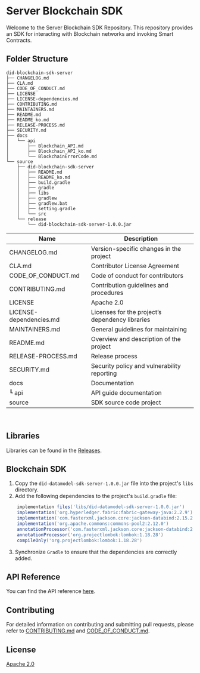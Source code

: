 # Server Blockchain SDK
Welcome to the Server Blockchain SDK Repository.
This repository provides an SDK for interacting with Blockchain networks and invoking Smart Contracts.

## Folder Structure
```
did-blockchain-sdk-server
├── CHANGELOG.md
├── CLA.md
├── CODE_OF_CONDUCT.md
├── LICENSE
├── LICENSE-dependencies.md
├── CONTRIBUTING.md
├── MAINTAINERS.md
├── README.md
├── README_ko.md
├── RELEASE-PROCESS.md
├── SECURITY.md
├── docs
│   └── api
│       ├── Blockchain_API.md 
│       ├── Blockchain_API_ko.md 
│       └── BlockchainErrorCode.md 
└── source
    ├── did-blockchain-sdk-server
    │   ├── README.md
    │   ├── README_ko.md
    │   ├── build.gradle
    │   ├── gradle
    │   ├── libs
    │   ├── gradlew
    │   ├── gradlew.bat
    │   ├── setting.gradle
    │   └── src
    └── release
        └── did-blockchain-sdk-server-1.0.0.jar
```


| Name                    |              Description                        |
|-------------------------| ------------------------------------------------|
| CHANGELOG.md            | Version-specific changes in the project         |
| CLA.md                  | Contributor License Agreement                   |
| CODE_OF_CONDUCT.md      | Code of conduct for contributors                |
| CONTRIBUTING.md         | Contribution guidelines and procedures          |
| LICENSE                 | Apache 2.0                                      |
| LICENSE-dependencies.md | Licenses for the project’s dependency libraries |
| MAINTAINERS.md          | General guidelines for maintaining              |
| README.md               | Overview and description of the project         |
| RELEASE-PROCESS.md      | Release process                                 |
| SECURITY.md             | Security policy and vulnerability reporting     | 
| docs                    | Documentation                                   |
| ┖ api                   | API guide documentation                         |
| source                  | SDK source code project                         |

<br>

## Libraries
Libraries can be found in the [Releases](https://github.com/OmniOneID/did-blockchain-sdk-server/releases).

## Blockchain SDK
1. Copy the `did-datamodel-sdk-server-1.0.0.jar` file into the project's `libs` directory.
2. Add the following dependencies to the project's `build.gradle` file:
```groovy
    implementation files('libs/did-datamodel-sdk-server-1.0.0.jar')
    implementation('org.hyperledger.fabric:fabric-gateway-java:2.2.9')
    implementation('com.fasterxml.jackson.core:jackson-databind:2.15.2')
    implementation('org.apache.commons:commons-pool2:2.12.0')
    annotationProcessor('com.fasterxml.jackson.core:jackson-databind:2.15.2')
    annotationProcessor('org.projectlombok:lombok:1.18.28')
    compileOnly('org.projectlombok:lombok:1.18.28')
```
3. Synchronize `Gradle` to ensure that the dependencies are correctly added.

## API Reference

You can find the API reference [here](docs/Blockchain_API.md).

## Contributing

For detailed information on contributing and submitting pull requests, please refer to [CONTRIBUTING.md](CONTRIBUTING.md) and [CODE_OF_CONDUCT.md](CODE_OF_CONDUCT.md).

## License
[Apache 2.0](LICENSE)
